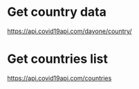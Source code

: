# Get country data
https://api.covid19api.com/dayone/country/

# Get countries list

https://api.covid19api.com/countries